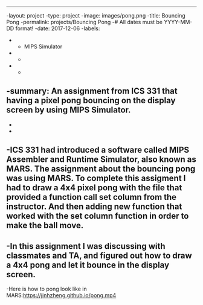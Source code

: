 ----
-layout: project
-type: project
-image: images/pong.png
-title: Bouncing Pong
-permalink: projects/Bouncing Pong
-# All dates must be YYYY-MM-DD format!
-date: 2017-12-06
-labels:
-  - MIPS Simulator
-  - 
-  - 
-summary: An assignment from ICS 331 that having a pixel pong bouncing on the display screen by using MIPS Simulator.
----
-
-
-ICS 331 had introduced a software called MIPS Assembler and Runtime Simulator, also known as MARS. The assignment about the bouncing pong was using MARS. To complete this assigment I had to draw a 4x4 pixel pong with the file that provided a function call set column from the instructor. And then adding new function that worked with the set column function in order to make the ball move.   
-
-In this assignment I was discussing with classmates and TA, and figured out how to draw a 4x4 pong and let it bounce in the display screen. 
-
-Here is how to pong look like in MARS:https://jinhzheng.github.io/pong.mp4
